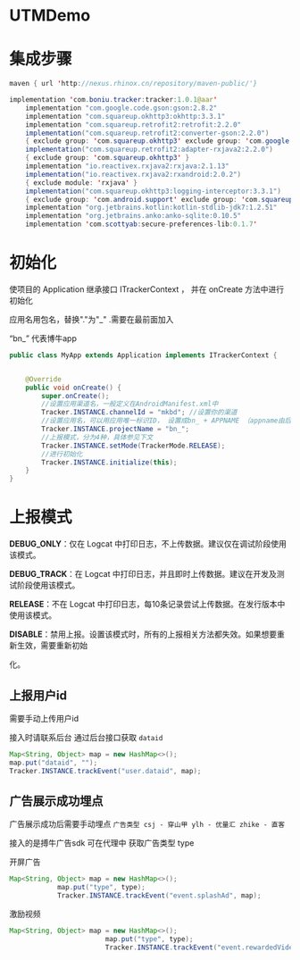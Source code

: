 # UTMDemo
# 集成步骤

```java
maven { url 'http://nexus.rhinox.cn/repository/maven-public/'}
```

```java
implementation 'com.boniu.tracker:tracker:1.0.1@aar'
    implementation "com.google.code.gson:gson:2.8.2"
    implementation "com.squareup.okhttp3:okhttp:3.3.1"
    implementation "com.squareup.retrofit2:retrofit:2.2.0"
    implementation("com.squareup.retrofit2:converter-gson:2.2.0")
    { exclude group: 'com.squareup.okhttp3' exclude group: 'com.google.code.gson' }
    implementation("com.squareup.retrofit2:adapter-rxjava2:2.2.0")
    { exclude group: 'com.squareup.okhttp3' }
    implementation "io.reactivex.rxjava2:rxjava:2.1.13"
    implementation("io.reactivex.rxjava2:rxandroid:2.0.2")
    { exclude module: 'rxjava' }
    implementation("com.squareup.okhttp3:logging-interceptor:3.3.1")
    { exclude group: 'com.android.support' exclude group: 'com.squareup.okhttp3' }
    implementation "org.jetbrains.kotlin:kotlin-stdlib-jdk7:1.2.51"
    implementation "org.jetbrains.anko:anko-sqlite:0.10.5"
    implementation 'com.scottyab:secure-preferences-lib:0.1.7'
```

# 初始化 

使项⽬的 Application 继承接⼝ ITrackerContext ， 并在 onCreate ⽅法中进⾏初始化

应用名用包名，替换"."为"_" .需要在最前面加入

“bn_” 代表博牛app

```java
public class MyApp extends Application implements ITrackerContext {


    @Override
    public void onCreate() {
        super.onCreate();
        //设置应⽤渠道名，⼀般定义在AndroidManifest.xml中
        Tracker.INSTANCE.channelId = "mkbd"; //设置你的渠道
        //设置应⽤名，可以⽤应⽤唯⼀标识ID， 设置成bn_ + APPNAME （appname由后台告诉你）
        Tracker.INSTANCE.projectName = "bn_";
        //上报模式，分为4种，具体参⻅下⽂
        Tracker.INSTANCE.setMode(TrackerMode.RELEASE);
        //进⾏初始化
        Tracker.INSTANCE.initialize(this);
    }
}
```

# 上报模式

**DEBUG_ONLY**：仅在 Logcat 中打印⽇志，不上传数据。建议仅在调试阶段使⽤该模式。 

**DEBUG_TRACK**：在 Logcat 中打印⽇志，并且即时上传数据。建议在开发及测试阶段使⽤该模式。 

**RELEASE**：不在 Logcat 中打印⽇志，每10条记录尝试上传数据。在发⾏版本中使⽤该模式。 

**DISABLE**：禁⽤上报。设置该模式时，所有的上报相关⽅法都失效。如果想要重新⽣效，需要重新初始 

化。

## 上报用户id

需要手动上传用户id

接入时请联系后台 通过后台接口获取 `dataid`

```java
Map<String, Object> map = new HashMap<>();
map.put("dataid", "");
Tracker.INSTANCE.trackEvent("user.dataid", map);
```

## 广告展示成功埋点

广告展示成功后需要手动埋点 `广告类型 csj - 穿山甲 ylh - 优量汇 zhike - 直客`

接入的是搏牛广告sdk 可在代理中 获取广告类型 type

开屏广告

```java
Map<String, Object> map = new HashMap<>();
            map.put("type", type);
            Tracker.INSTANCE.trackEvent("event.splashAd", map);
```

激励视频

```java
Map<String, Object> map = new HashMap<>();
                        map.put("type", type);
                        Tracker.INSTANCE.trackEvent("event.rewardedVideoAd", map);
```

